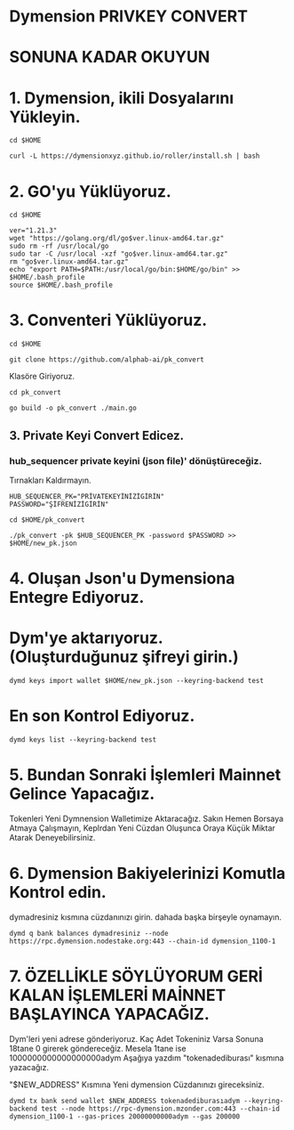 # Dymension PRIVKEY CONVERT

# SONUNA KADAR OKUYUN

# 1. Dymension, ikili Dosyalarını Yükleyin.

```
cd $HOME
```

```
curl -L https://dymensionxyz.github.io/roller/install.sh | bash
```

# 2. GO'yu Yüklüyoruz.

```
cd $HOME
```

```
ver="1.21.3"
wget "https://golang.org/dl/go$ver.linux-amd64.tar.gz"
sudo rm -rf /usr/local/go
sudo tar -C /usr/local -xzf "go$ver.linux-amd64.tar.gz"
rm "go$ver.linux-amd64.tar.gz"
echo "export PATH=$PATH:/usr/local/go/bin:$HOME/go/bin" >> $HOME/.bash_profile
source $HOME/.bash_profile
```

# 3. Conventeri Yüklüyoruz.

```
cd $HOME
```

```
git clone https://github.com/alphab-ai/pk_convert
```
Klasöre Giriyoruz.

```
cd pk_convert
```

```
go build -o pk_convert ./main.go
```

## 3. Private Keyi Convert Edicez.

### hub_sequencer private keyini (json file)' dönüştüreceğiz.
Tırnakları Kaldırmayın.

```
HUB_SEQUENCER_PK="PRİVATEKEYİNİZİGİRİN"
PASSWORD="ŞİFRENİZİGİRİN"
```            

```
cd $HOME/pk_convert
```

```
./pk_convert -pk $HUB_SEQUENCER_PK -password $PASSWORD >> $HOME/new_pk.json
```

# 4. Oluşan Json'u Dymensiona Entegre Ediyoruz.

# Dym'ye aktarıyoruz. (Oluşturduğunuz şifreyi girin.)

```
dymd keys import wallet $HOME/new_pk.json --keyring-backend test
```

# En son Kontrol Ediyoruz.

```
dymd keys list --keyring-backend test
```

# 5. Bundan Sonraki İşlemleri Mainnet Gelince Yapacağız.

Tokenleri Yeni Dymnension Walletimize Aktaracağız. Sakın Hemen Borsaya Atmaya Çalışmayın, Keplrdan Yeni Cüzdan Oluşunca Oraya Küçük Miktar Atarak Deneyebilirsiniz.

# 6. Dymension Bakiyelerinizi Komutla Kontrol edin. 

dymadresiniz kısmına cüzdanınızı girin. dahada başka birşeyle oynamayın.

```
dymd q bank balances dymadresiniz --node https://rpc.dymension.nodestake.org:443 --chain-id dymension_1100-1
```


# 7. ÖZELLİKLE SÖYLÜYORUM GERİ KALAN İŞLEMLERİ MAİNNET BAŞLAYINCA YAPACAĞIZ.

Dym'leri yeni adrese gönderiyoruz.
Kaç Adet Tokeniniz Varsa Sonuna 18tane 0 girerek göndereceğiz. Mesela 1tane ise 1000000000000000000adym Aşağıya yazdım "tokenadediburası" kısmına yazacağız.

"$NEW_ADDRESS" Kısmına Yeni dymension Cüzdanınızı gireceksiniz.





```
dymd tx bank send wallet $NEW_ADDRESS tokenadediburasıadym --keyring-backend test --node https://rpc-dymension.mzonder.com:443 --chain-id dymension_1100-1 --gas-prices 20000000000adym --gas 200000
​
```







